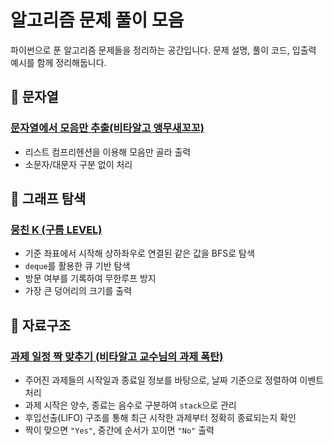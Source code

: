 # 알고리즘 문제 풀이 모음

파이썬으로 푼 알고리즘 문제들을 정리하는 공간입니다.
문제 설명, 풀이 코드, 입출력 예시를 함께 정리해둡니다.

## 📂 문자열

### [문자열에서 모음만 추출(비타알고 앵무새꼬꼬)](./python/문자열/extract_vowels.py)
- 리스트 컴프리헨션을 이용해 모음만 골라 출력
- 소문자/대문자 구분 없이 처리

## 📂 그래프 탐색

### [뭉친 K (구름 LEVEL)](./python/그래프탐색/floodfill_bfs.py)
- 기준 좌표에서 시작해 상하좌우로 연결된 같은 값을 BFS로 탐색
- `deque`를 활용한 큐 기반 탐색
- 방문 여부를 기록하여 무한루프 방지
- 가장 큰 덩어리의 크기를 출력

## 📂 자료구조

### [과제 일정 짝 맞추기 (비타알고 교수님의 과제 폭탄)](./python/자료구조/task_matching_stack.py)
- 주어진 과제들의 시작일과 종료일 정보를 바탕으로, 날짜 기준으로 정렬하여 이벤트 처리
- 과제 시작은 양수, 종료는 음수로 구분하여 `stack`으로 관리
- 후입선출(LIFO) 구조를 통해 최근 시작한 과제부터 정확히 종료되는지 확인
- 짝이 맞으면 `"Yes"`, 중간에 순서가 꼬이면 `"No"` 출력
